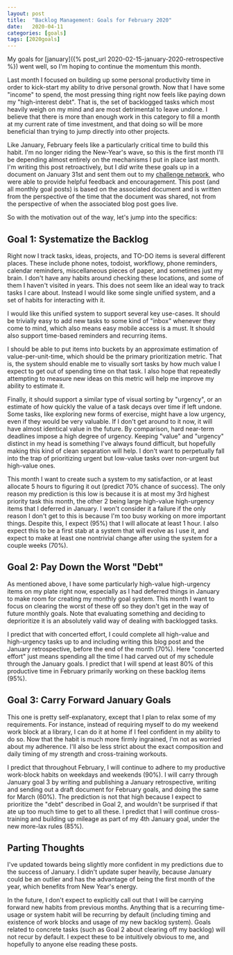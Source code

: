 ```yaml
---
layout: post
title:  "Backlog Management: Goals for February 2020"
date:   2020-04-11
categories: [goals]
tags: [2020goals]
---
```

My goals for [january]({% post_url 2020-02-15-january-2020-retrospective %})
went well, so I'm hoping to continue the momentum
this month.

Last month I focused on building up some personal productivity time in order to
kick-start my ability to drive personal growth.
Now that I have some "income" to spend, the most pressing thing
right now feels like paying down my "high-interest debt". That is, the set of
backlogged tasks which most heavily weigh on my mind and are most detrimental to
leave undone. I believe that there is more than enough work in this category
to fill a month at my current rate of time investment,
and that doing so will be more beneficial than trying to jump directly into
other projects.

Like January, February feels like a particularly critical time to build this
habit. I'm no longer riding the New-Year's wave, so this is the first month I'll
be depending almost entirely on the mechanisms I put in place last month. I'm
writing this post retroactively, but I *did* write these goals up in a document
on January 31st and sent them out to my [challenge network](https://twitter.com/adammgrant/status/940719732843515905?lang=en),
who were able to provide helpful feedback and encouragement. This post (and all
monthly goal posts) is based on the associated document and is written from the
perspective of the time that the document was shared, not from the perspective
of when the associated blog post goes live.

So with the motivation out of the way, let's jump into the specifics:

## Goal 1: Systematize the Backlog
Right now I track tasks, ideas, projects, and TO-DO items is several different
places. These include phone notes, todoist, workflowy, phone reminders, calendar
reminders, miscellaneous pieces of paper, and sometimes just my brain.
I don't have any habits around checking
these locations, and some of them I haven't visited in years. This does not seem
like an ideal way to track tasks I care about. Instead I would like some single
unified system, and a set of habits for interacting with it.

I would like this unified system to support several key use-cases. It should be
trivially easy to add new tasks to some kind of "inbox" whenever they come to
mind, which also means easy mobile access is a must.
It should also support time-based reminders and recurring items.

I should be able to put
items into buckets by an approximate estimation of value-per-unit-time, which
should be the primary prioritization metric. That is, the system should enable
me to visually sort tasks by how much value I expect to get out of spending time
on that task. I also hope that repeatedly attempting to measure new ideas on
this metric will help me improve my ability to estimate it.

Finally, it should
support a similar type of visual sorting by "urgency", or an estimate of how
quickly the value of a task decays over time if left undone. Some tasks, like
exploring new forms of exercise, might have a low urgency, even if they would be
very valuable. If I don't get around to it now, it will have almost identical
value in the future. By comparison, hard near-term deadlines impose a high
degree of urgency. Keeping "value" and "urgency" distinct in my head is
something I've always found difficult, but hopefully making this kind of clean
separation will help. I don't want to perpetually fall into the trap of
prioritizing urgent but low-value tasks over non-urgent but high-value ones.

This month I want to create such a system to my satisfaction, or at least
allocate 5 hours to figuring it out (predict 70% chance of success). The only
reason my prediction is this low is because it is at most my 3rd highest
priority task this month, the other 2 being large high-value high-urgency items
that I deferred in January. I won't consider it a failure if the only reason I
don't get to this is because I'm too busy working on more important things.
Despite this, I expect (95%) that I will allocate at least 1 hour. I also expect
this to be a first stab at a system that will evolve as I use it, and
expect to make at least one nontrivial change after using the system for a
couple weeks (70%).

## Goal 2: Pay Down the Worst "Debt"
As mentioned above, I have some particularly high-value high-urgency items on my
plate right now, especially as I had deferred things in January to make room for
creating my monthly goal system. This
month I want to focus on clearing the worst of these off so they don't get in
the way of future monthly goals. Note that evaluating something and deciding to
deprioritize it is an absolutely valid way of dealing with backlogged tasks.

I predict that with concerted effort, I could complete all high-value and
high-urgency tasks up to and including writing this blog post and the January
retrospective, before the end of the month (70%). Here "concerted effort" just
means spending all the time I had carved out of my schedule through the January
goals. I predict that I will spend at least 80% of this productive time in
February primarily working on these backlog items (95%).

## Goal 3: Carry Forward January Goals
This one is pretty self-explanatory, except that I plan to relax some of my
requirements. For instance, instead of requiring myself to do my weekend work
block at a library, I can do it at home if I feel confident in my ability to do
so. Now that the habit is much more firmly ingrained, I'm not as worried about
my adherence. I'll also be less strict about the exact composition and daily
timing of my strength and cross-training workouts.

I predict that throughout February, I will continue to adhere to my productive
work-block habits on weekdays and weekends (90%). I will carry through January
goal 3 by writing and publishing a January retrospective, writing and sending
out a draft document for February goals, and doing the same for March (60%). The
prediction is not that high because I expect to prioritize the "debt" described
in Goal 2, and wouldn't be surprised if that ate up too much time to get to all
these. I predict that I will continue cross-training and building up mileage as
part of my 4th January goal, under the new more-lax rules (85%).

## Parting Thoughts
I've updated towards being slightly more confident in my predictions due to the
success of January. I didn't update super heavily, because January could be an
outlier and has the advantage of being the first month of the year, which
benefits from New Year's energy.

In the future, I don't expect to explicitly call out that I will be carrying
forward new habits from previous months. Anything that is a recurring time-usage
or system habit will be recurring by default (including timing and existence of
work blocks and usage of my new backlog system). Goals related to concrete tasks
(such as Goal 2 about clearing off my backlog) will not recur by default. I
expect these to be intuitively obvious to me, and hopefully to anyone else
reading these posts.
